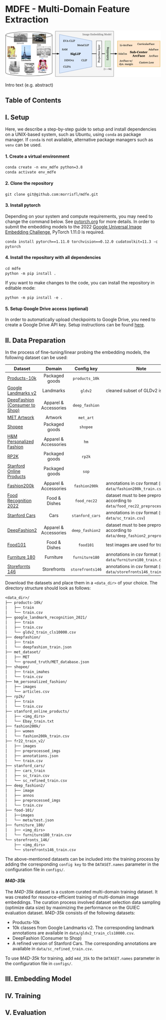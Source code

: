 # MDFE - Multi-Domain Feature Extraction

![model overview](readme/model_overview.png)

Intro text (e.g. abstract)

## Table of Contents


## I. Setup
Here, we describe a step-by-step guide to setup and install dependencies on a UNIX-based system, such as Ubuntu, using 
`conda` as package manager. If `conda` is not available, alternative package managers such as `venv` can be used.

#### 1. Create a virtual environment
```
conda create -n env_mdfe python=3.8
conda activate env_mdfe
```
#### 2. Clone the repository
```
git clone git@github.com:morrisfl/mdfe.git
```
#### 3. Install pytorch
Depending on your system and compute requirements, you may need to change the command below. See [pytorch.org](https://pytorch.org/get-started/locally/) 
for more details. In order to submit the embedding models to the 2022 [Google Universal Image Embedding Challenge](https://www.kaggle.com/competitions/google-universal-image-embedding), 
PyTorch 1.11.0 is required.
```
conda install pytorch==1.11.0 torchvision==0.12.0 cudatoolkit=11.3 -c pytorch
```
#### 4. Install the repository with all dependencies
```
cd mdfe
python -m pip install .
```
If you want to make changes to the code, you can install the repository in editable mode:
```
python -m pip install -e .
```
#### 5. Setup Google Drive access (optional)
In order to automatically upload checkpoints to Google Drive, you need to create a Google Drive API key. 
Setup instructions can be found [here](src/utils/google_drive.md).

## II. Data Preparation
In the process of fine-tuning/linear probing the embedding models, the following dataset can be used:

| Dataset                                                                                                           |        Domain         |    Config key    | Note                                                                             |
|-------------------------------------------------------------------------------------------------------------------|:---------------------:|:----------------:|----------------------------------------------------------------------------------|
| [Products-10k](https://products-10k.github.io)                                                                    |    Packaged goods     |  `products_10k`  |                                                                                  |
 | [Google Landmarks v2](https://www.kaggle.com/c/landmark-recognition-2021/data)                                    |       Landmarks       |     `gldv2`      | cleaned subset of GLDv2 is used.                                                 |
| [DeepFashion (Consumer to Shop)](https://www.kaggle.com/datasets/sangamman/deepfashion-consumer-to-shop-training) | Apparel & Accessories |  `deep_fashion`  |                                                                                  |
| [MET Artwork](http://cmp.felk.cvut.cz/met/)                                                                       |        Artwork        |    `met_art`     |                                                                                  |
 | [Shopee](https://www.kaggle.com/competitions/shopee-product-matching/data)                                        |    Packaged goods     |     `shopee`     |                                                                                  |
 | [H&M Personalized Fashion](https://www.kaggle.com/competitions/h-and-m-personalized-fashion-recommendations/data) | Apparel & Accessories |       `hm`       |                                                                                  |
 | [RP2K](https://www.pinlandata.com/rp2k_dataset/)                                                                  |    Packaged goods     |      `rp2k`      |                                                                                  |
 | [Stanford Online Products](https://cvgl.stanford.edu/projects/lifted_struct/)                                     |    Packaged goods     |      `sop`       |                                                                                  |
 | [Fashion200k](https://github.com/xthan/fashion-200k)                                                              | Apparel & Accessories |  `fashion200k`   | annotations in csv format (see `data/fashion200k_train.csv`)                     |
 | [Food Recognition 2022](https://www.aicrowd.com/challenges/food-recognition-benchmark-2022#datasets)              |     Food & Dishes     |   `food_rec22`   | dataset must to bee preprocessed according to `data/food_rec22_preprocess.py`    |
 | [Stanford Cars](https://www.kaggle.com/datasets/jessicali9530/stanford-cars-dataset)                              |         Cars          | `stanford_cars`  | annotations in csv format (see `data/sc_train.csv`)                              |
 | [DeepFashion2](https://github.com/switchablenorms/DeepFashion2)                                                   | Apparel & Accessories | `deep_fashion2`  | dataset must to bee preprocessed according to `data/deep_fashion2_preprocess.py` |
 | [Food101](https://data.vision.ee.ethz.ch/cvl/datasets_extra/food-101/)                                            |     Food & Dishes     |    `food101`     | test images are used for training.                                               |
 | [Furniture 180](https://www.kaggle.com/datasets/andreybeyn/qudata-gembed-furniture-180)                           |       Furniture       |  `furniture180`  | annotations in csv format (see `data/furniture180_train.csv`)                    |
 | [Storefornts 146](https://www.kaggle.com/datasets/kerrit/storefront-146)                                          |      Storefronts      | `storefronts146` | annotations in csv format (see `data/storefronts146_train.csv`)                  |

Download the datasets and place them in a `<data_dir>` of your choice. The directory structure should look as follows:
```
<data_dir>/
├── products-10k/
│   ├── train
│   └── train.csv
├── google_landmark_recognition_2021/
│   ├── train
│   ├── train.csv
│   └── gldv2_train_cls10000.csv
├── deepfashion/
│   ├── train
│   └── deepfashion_train.json
├── met_dataset/
│   ├── MET
│   └── ground_truth/MET_database.json
├── shopee/
│   ├── train_imahes
│   └── train.csv
├── hm_personalized_fashion/
│   ├── images
│   └── articles.csv
├── rp2k/
│   ├── train
│   └── train.csv
├── stanford_online_products/
│   ├── <img_dirs>
│   └── Ebay_train.txt
├── fashion200k/
│   ├── women
│   └── fashion200k_train.csv
├── fr22_train_v2/
│   ├── images
│   ├── preprocessed_imgs
│   ├── annotations.json
│   └── train.csv
├── stanford_cars/
│   ├── cars_train
│   ├── sc_train.csv
│   └── sc_refined_train.csv
├── deep_fashion2/
│   ├── image
│   ├── annos
│   ├── preprocessed_imgs
│   └── train.csv
├── food-101/
│   ├──images
│   └── meta/test.json
├── furniture_180/
│   ├── <img_dirs>
│   └── furniture180_train.csv
└── storefronts_146/
    ├── <img_dirs>
    └── storefronts146_train.csv
```

The above-mentioned datasets can be included into the training process by adding the corresponding `config key` to the
`DATASET.names` parameter in the configuration file in `configs/`.

#### *M4D-35k*
The *M4D-35k* dataset is a custom curated multi-domain training dataset. It was created for resource-efficient training of 
multi-domain image embeddings. The curation process involved dataset selection data sampling (optimize data size) by 
maximizing the performance on the GUIEC evaluation dataset. *M4D-35k* consists of the following datasets:

- Products-10k
- 10k classes from Google Landmarks v2. The corresponding landmark annotations are available in `data/gldv2_train_cls10000.csv`.
- DeepFashion (Consumer to Shop)
- A refined version of Stanford Cars. The corresponding annotations are available in `data/sc_refined_train.csv`.

To use *M4D-35k* for training, add `m4d_35k` to the `DATASET.names` parameter in the configuration file in `configs/`.


## III. Embedding Model


## IV. Training


## V. Evaluation